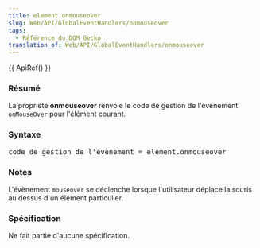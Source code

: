 ```yaml
---
title: element.onmouseover
slug: Web/API/GlobalEventHandlers/onmouseover
tags:
  - Référence_du_DOM_Gecko
translation_of: Web/API/GlobalEventHandlers/onmouseover
---
```

<p>{{ ApiRef() }}</p>
<h3 id="R.C3.A9sum.C3.A9">Résumé</h3>
<p>La propriété <b>onmouseover</b> renvoie le code de gestion de l'évènement <code>onMouseOver</code> pour l'élément courant.</p>
<h3 id="Syntaxe">Syntaxe</h3>
<pre class="eval">code de gestion de l'évènement = element.onmouseover
</pre>
<h3 id="Notes">Notes</h3>
<p>L'évènement <code>mouseover</code> se déclenche lorsque l'utilisateur déplace la souris au dessus d'un élément particulier.</p>
<h3 id="Sp.C3.A9cification">Spécification</h3>
<p>Ne fait partie d'aucune spécification.</p>